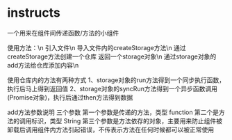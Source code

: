 # instructs
一个用来在组件间传递函数/方法的小组件

使用方法：\n
引入文件\n
导入文件内的createStorage方法\n
通过createStorage方法创建一个仓库 返回一个storage对象\n
通过storage对象的add方法给仓库添加内容\n

使用仓库内的方法有两种方式
  1、storage对象的run方法得到一个同步执行函数，执行后马上得到返回值
  2、storage对象的syncRun方法得到一个异步函数调用(Promise对象)，执行后通过then方法得到数据
  
  add方法参数说明 三个参数 
    第一个参数是传递的方法，类型 function
    第二个是方法的调用标识，类型 String
    第三个参数是方法依存的对象，主要用来防止组件被卸载后调用组件内方法引起错误，不传表示方法在任何时候都可以被正常使用

